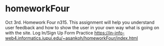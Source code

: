 # homeworkFour

Oct 3rd. Homework Four n315. This assignment will help you understand user feedback and how to show the user in your own way what is going on with the site. Log In/Sign Up Form Practice
https://in-info-web4.informatics.iupui.edu/~asankoh/homeworkFour/index.html
